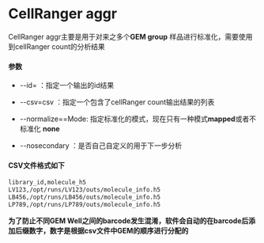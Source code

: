 # CellRanger aggr

CellRanger aggr主要是用于对来之多个**GEM group** 样品进行标准化，需要使用到cellRanger count的分析结果



#### 参数

+ --id= ：指定一个输出的id结果

+ --csv=csv ：指定一个包含了cellRanger count输出结果的列表

+ --normalize==Mode: 指定标准化的模式，现在只有一种模式**mapped**或者不标准化 **none**

+ --nosecondary ：是否自己自定义的用于下一步分析

  

#### CSV文件格式如下

```bash
library_id,molecule_h5
LV123,/opt/runs/LV123/outs/molecule_info.h5
LB456,/opt/runs/LB456/outs/molecule_info.h5
LP789,/opt/runs/LP789/outs/molecule_info.h5
```



**为了防止不同GEM Well之间的barcode发生混淆，软件会自动的在barcode后添加后缀数字，数字是根据csv文件中GEM的顺序进行分配的**